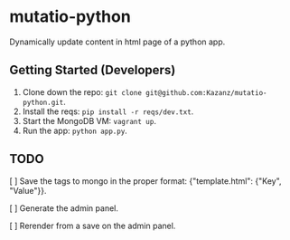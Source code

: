 # mutatio-python
Dynamically update content in html page of a python app.

## Getting Started (Developers)

1. Clone down the repo: `git clone git@github.com:Kazanz/mutatio-python.git`.
2. Install the reqs: `pip install -r reqs/dev.txt`.
3. Start the MongoDB VM: `vagrant up`. 
4. Run the app: `python app.py`. 


## TODO

[ ] Save the tags to mongo in the proper format: {"template.html": {"Key", "Value"}}.

[ ] Generate the admin panel.

[ ] Rerender from a save on the admin panel.
